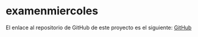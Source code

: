 # examenmiercoles

El enlace al repositorio de GitHub de este proyecto es el siguiente: [GitHub]()


